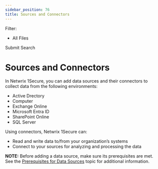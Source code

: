 ```yaml
---
sidebar_position: 76
title: Sources and Connectors
---
```


Filter: 

* All Files

Submit Search

# Sources and Connectors

In Netwrix 1Secure, you can add data sources and their connectors to collect data from the following environments:

* Active Drectory
* Computer
* Exchange Online
* Microsoft Entra ID
* SharePoint Online
* SQL Server

Using connectors, Netwrix 1Secure can:

* Read and write data to/from your organization’s systems
* Connect to your sources for analyzing and processing the data

**NOTE:** Before adding a data source, make sure its prerequisites are met. See the [Prerequisites for Data Sources](../../../Requirements/PrerequisitesForDataSources "Prerequisites for Data Sources") topic for additional information.